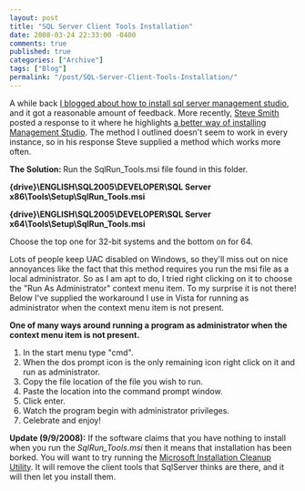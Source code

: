 ```yaml
---
layout: post
title: "SQL Server Client Tools Installation"
date: 2008-03-24 22:33:00 -0400
comments: true
published: true
categories: ["Archive"]
tags: ["Blog"]
permalink: "/post/SQL-Server-Client-Tools-Installation/"
---
```

<!-- more -->



<p>A while back <a href="/post/Installing-SQL-Server-Management-Studio-with-SQL-Server/" target="_blank">I blogged about how to install sql server management studio</a>, and it got a reasonable amount of feedback. More recently, <a href="http://aspadvice.com/blogs/ssmith/" target="_blank">Steve Smith</a> posted a response to it where he highlights <a href="http://aspadvice.com/blogs/ssmith/archive/2008/03/21/SQL-2005-Tools-Install-Experience-is-the-suck.aspx" target="_blank">a better way of installing Management Studio</a>. The method I outlined doesn't seem to work in every instance, so in his response Steve supplied a method which works more often.</p>
<p><strong>The Solution: </strong>Run the SqlRun_Tools.msi file found in this folder.</p>
<p><strong>{drive}\ENGLISH\SQL2005\DEVELOPER\SQL Server x86\Tools\Setup\SqlRun_Tools.msi</strong></p>
<p><strong>{drive}\ENGLISH\SQL2005\DEVELOPER\SQL Server x64\Tools\Setup\SqlRun_Tools.msi</strong></p>
<p>Choose the top one for 32-bit systems and the bottom on for 64.</p>
<p>Lots of people keep UAC disabled on Windows, so they'll miss out on nice annoyances like the fact that this method requires you run the msi file as a local administrator. So as I am apt to do, I tried right clicking on it to choose the "Run As Administrator" context menu item. To my surprise it is not there! Below I've supplied the workaround I use in Vista for running as administrator when the context menu item is not present.</p>
<p><strong>One of many ways around running a program as administrator when the context menu item is not present.</strong></p>
<ol>
<li>In the start menu type "cmd".</li>
<li>When the dos prompt icon is the only remaining icon right click on it and run as administrator.</li>
<li>Copy the file location of the file you wish to run.</li>
<li>Paste the location into the command prompt window.</li>
<li>Click enter.</li>
<li>Watch the program begin with administrator privileges. </li>
<li>Celebrate and enjoy!</li>
</ol>
<p><strong>Update (9/9/2008):</strong> If the software claims that you have nothing to install when you run the <em>SqlRun_Tools.msi</em> then it means that installation has been borked. You will want to try running the <a href="http://download.microsoft.com/download/e/9/d/e9d80355-7ab4-45b8-80e8-983a48d5e1bd/msicuu2.exe">Microsoft Installation Cleanup Utility</a>. It will remove the client tools that SqlServer thinks are there, and it will then let you install them.</p>
